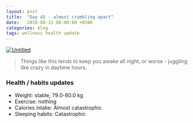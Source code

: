 ```yaml
---
layout: post
title:  "Day 45 - almost crumbling apart"
date:   2018-08-15 08:00:00 +0200
categories: blog
tags: wellness health update
---
```


<a data-flickr-embed="true"  href="https://www.flickr.com/photos/137491954@N07/42237264000/in/dateposted/" title="Untitled"><img src="https://farm2.staticflickr.com/1795/42237264000_57aae8e6d1_k.jpg" alt="Untitled"></a><script async src="//embedr.flickr.com/assets/client-code.js" charset="utf-8"></script>

> Things like this tends to keep you awake all night, or worse - juggling like crazy in daytime hours.

### Health / habits updates
- Weight: stable, 79.0-80.0 kg
- Exercise: nothing
- Calories intake: Almost catastrophic
- Sleeping habits: Catastrophic
